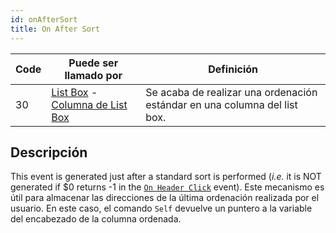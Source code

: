 ```yaml
---
id: onAfterSort
title: On After Sort
---
```


| Code | Puede ser llamado por                                                                                                 | Definición                                                                                |
| ---- | --------------------------------------------------------------------------------------------------------------------- | ----------------------------------------------------------------------------------------- |
| 30   | [List Box](FormObjects/listbox_overview.md) - [Columna de List Box](FormObjects/listbox_overview.md#list-box-columns) | Se acaba de realizar una ordenación estándar en una columna del list box. |

## Descripción

This event is generated just after a standard sort is performed (_i.e._ it is NOT generated if $0 returns -1 in the [`On Header Click`](onHeaderClick.md) event). Este mecanismo es útil para almacenar las direcciones de la última ordenación realizada por el usuario. En este caso, el comando `Self` devuelve un puntero a la variable del encabezado de la columna ordenada.
